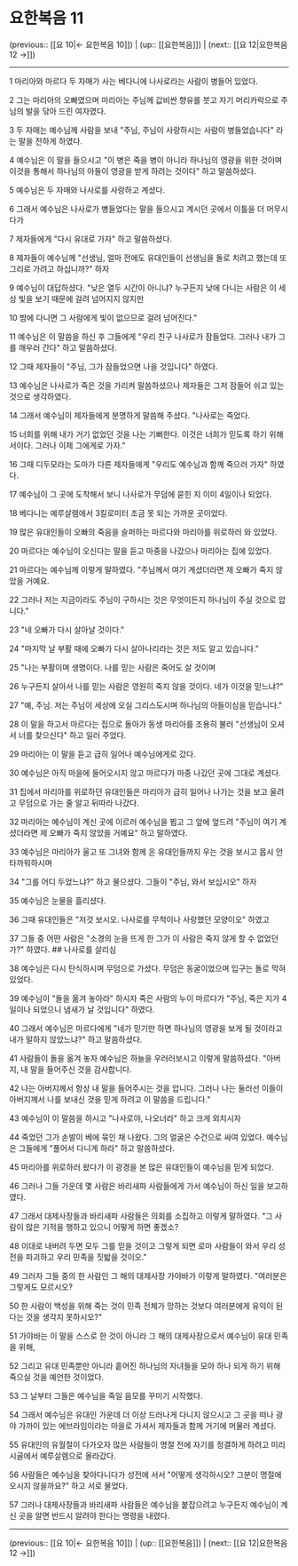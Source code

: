 # 요한복음 11

(previous:: [[요 10|← 요한복음 10]]) | (up:: [[요한복음]]) | (next:: [[요 12|요한복음 12 →]])

***




1 
마리아와 마르다 두 자매가 사는 베다니에 나사로라는 사람이 병들어 있었다. 



2 
그는 마리아의 오빠였으며 마리아는 주님께 값비싼 향유를 붓고 자기 머리카락으로 주님의 발을 닦아 드린 여자였다. 



3 
두 자매는 예수님께 사람을 보내 "주님, 주님이 사랑하시는 사람이 병들었습니다" 라는 말을 전하게 하였다. 



4 
예수님은 이 말을 들으시고 "이 병은 죽을 병이 아니라 하나님의 영광을 위한 것이며 이것을 통해서 하나님의 아들이 영광을 받게 하려는 것이다" 하고 말씀하셨다. 



5 
예수님은 두 자매와 나사로를 사랑하고 계셨다. 



6 
그래서 예수님은 나사로가 병들었다는 말을 들으시고 계시던 곳에서 이틀을 더 머무시다가 



7 
제자들에게 "다시 유대로 가자" 하고 말씀하셨다. 



8 
제자들이 예수님께 "선생님, 얼마 전에도 유대인들이 선생님을 돌로 치려고 했는데 또 그리로 가려고 하십니까?" 하자 



9 
예수님이 대답하셨다. "낮은 열두 시간이 아니냐? 누구든지 낮에 다니는 사람은 이 세상 빛을 보기 때문에 걸려 넘어지지 않지만 



10 
밤에 다니면 그 사람에게 빛이 없으므로 걸려 넘어진다." 



11 
예수님은 이 말씀을 하신 후 그들에게 "우리 친구 나사로가 잠들었다. 그러나 내가 그를 깨우러 간다" 하고 말씀하셨다. 



12 
그때 제자들이 "주님, 그가 잠들었으면 나을 것입니다" 하였다. 



13 
예수님은 나사로가 죽은 것을 가리켜 말씀하셨으나 제자들은 그저 잠들어 쉬고 있는 것으로 생각하였다. 



14 
그래서 예수님이 제자들에게 분명하게 말씀해 주셨다. "나사로는 죽었다. 



15 
너희를 위해 내가 거기 없었던 것을 나는 기뻐한다. 이것은 너희가 믿도록 하기 위해서이다. 그러나 이제 그에게로 가자." 



16 
그때 디두모라는 도마가 다른 제자들에게 "우리도 예수님과 함께 죽으러 가자" 하였다. 



17 
예수님이 그 곳에 도착해서 보니 나사로가 무덤에 묻힌 지 이미 4일이나 되었다. 



18 
베다니는 예루살렘에서 3킬로미터 조금 못 되는 가까운 곳이었다. 



19 
많은 유대인들이 오빠의 죽음을 슬퍼하는 마르다와 마리아를 위로하러 와 있었다. 



20 
마르다는 예수님이 오신다는 말을 듣고 마중을 나갔으나 마리아는 집에 있었다. 



21 
마르다는 예수님께 이렇게 말하였다. "주님께서 여기 계셨더라면 제 오빠가 죽지 않았을 거예요. 



22 
그러나 저는 지금이라도 주님이 구하시는 것은 무엇이든지 하나님이 주실 것으로 압니다." 



23 
"네 오빠가 다시 살아날 것이다." 



24 
"마지막 날 부활 때에 오빠가 다시 살아나리라는 것은 저도 알고 있습니다." 



25 
"나는 부활이며 생명이다. 나를 믿는 사람은 죽어도 살 것이며 



26 
누구든지 살아서 나를 믿는 사람은 영원히 죽지 않을 것이다. 네가 이것을 믿느냐?" 



27 
"예, 주님. 저는 주님이 세상에 오실 그리스도시며 하나님의 아들이심을 믿습니다." 



28 
이 말을 하고서 마르다는 집으로 돌아가 동생 마리아를 조용히 불러 "선생님이 오셔서 너를 찾으신다" 하고 일러 주었다. 



29 
마리아는 이 말을 듣고 급히 일어나 예수님에게로 갔다. 



30 
예수님은 아직 마을에 들어오시지 않고 마르다가 마중 나갔던 곳에 그대로 계셨다. 



31 
집에서 마리아를 위로하던 유대인들은 마리아가 급히 일어나 나가는 것을 보고 울려고 무덤으로 가는 줄 알고 뒤따라 나갔다. 



32 
마리아는 예수님이 계신 곳에 이르러 예수님을 뵙고 그 앞에 엎드려 "주님이 여기 계셨더라면 제 오빠가 죽지 않았을 거예요" 하고 말하였다. 



33 
예수님은 마리아가 울고 또 그녀와 함께 온 유대인들까지 우는 것을 보시고 몹시 안타까워하시며 



34 
"그를 어디 두었느냐?" 하고 물으셨다. 그들이 "주님, 와서 보십시오" 하자 



35 
예수님은 눈물을 흘리셨다. 



36 
그때 유대인들은 "저것 보시오. 나사로를 무척이나 사랑했던 모양이오" 하였고 



37 
그들 중 어떤 사람은 "소경의 눈을 뜨게 한 그가 이 사람은 죽지 않게 할 수 없었던가?" 하였다. ## 나사로를 살리심 



38 
예수님은 다시 탄식하시며 무덤으로 가셨다. 무덤은 동굴이었으며 입구는 돌로 막혀 있었다. 



39 
예수님이 "돌을 옮겨 놓아라" 하시자 죽은 사람의 누이 마르다가 "주님, 죽은 지가 4일이나 되었으니 냄새가 날 것입니다" 하였다. 



40 
그래서 예수님은 마르다에게 "네가 믿기만 하면 하나님의 영광을 보게 될 것이라고 내가 말하지 않았느냐?" 하고 말씀하셨다. 



41 
사람들이 돌을 옮겨 놓자 예수님은 하늘을 우러러보시고 이렇게 말씀하셨다. "아버지, 내 말을 들어주신 것을 감사합니다. 



42 
나는 아버지께서 항상 내 말을 들어주시는 것을 압니다. 그러나 나는 둘러선 이들이 아버지께서 나를 보내신 것을 믿게 하려고 이 말씀을 드립니다." 



43 
예수님이 이 말씀을 하시고 "나사로야, 나오너라" 하고 크게 외치시자 



44 
죽었던 그가 손발이 베에 묶인 채 나왔다. 그의 얼굴은 수건으로 싸여 있었다. 예수님은 그들에게 "풀어서 다니게 하라" 하고 말씀하셨다. 



45 
마리아를 위로하러 왔다가 이 광경을 본 많은 유대인들이 예수님을 믿게 되었다. 



46 
그러나 그들 가운데 몇 사람은 바리새파 사람들에게 가서 예수님이 하신 일을 보고하였다. 



47 
그래서 대제사장들과 바리새파 사람들은 의회를 소집하고 이렇게 말하였다. "그 사람이 많은 기적을 행하고 있으니 어떻게 하면 좋겠소? 



48 
이대로 내버려 두면 모두 그를 믿을 것이고 그렇게 되면 로마 사람들이 와서 우리 성전을 파괴하고 우리 민족을 짓밟을 것이오." 



49 
그러자 그들 중의 한 사람인 그 해의 대제사장 가야바가 이렇게 말하였다. "여러분은 그렇게도 모르시오? 



50 
한 사람이 백성을 위해 죽는 것이 민족 전체가 망하는 것보다 여러분에게 유익이 된다는 것을 생각지 못하시오?" 



51 
가야바는 이 말을 스스로 한 것이 아니라 그 해의 대제사장으로서 예수님이 유대 민족을 위해, 



52 
그리고 유대 민족뿐만 아니라 흩어진 하나님의 자녀들을 모아 하나 되게 하기 위해 죽으실 것을 예언한 것이었다. 



53 
그 날부터 그들은 예수님을 죽일 음모를 꾸미기 시작했다. 



54 
그래서 예수님은 유대인 가운데 더 이상 드러나게 다니지 않으시고 그 곳을 떠나 광야 가까이 있는 에브라임이라는 마을로 가셔서 제자들과 함께 거기에 머물러 계셨다. 



55 
유대인의 유월절이 다가오자 많은 사람들이 명절 전에 자기를 정결하게 하려고 미리 시골에서 예루살렘으로 올라갔다. 



56 
사람들은 예수님을 찾아다니다가 성전에 서서 "어떻게 생각하시오? 그분이 명절에 오시지 않을까요?" 하고 서로 물었다. 



57 
그러나 대제사장들과 바리새파 사람들은 예수님을 붙잡으려고 누구든지 예수님이 계신 곳을 알면 반드시 알려야 한다는 명령을 내렸다.

***

(previous:: [[요 10|← 요한복음 10]]) | (up:: [[요한복음]]) | (next:: [[요 12|요한복음 12 →]])
